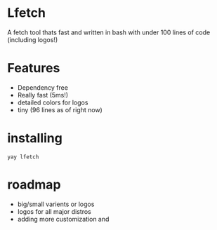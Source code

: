 # Lfetch
A fetch tool thats fast and written in bash with under 100 lines of code (including logos!)
# Features
* Dependency free
* Really fast (5ms!)
* detailed colors for logos
* tiny (96 lines as of right now)

# installing
```yay lfetch```

# roadmap
* big/small varients or logos
* logos for all major distros
* adding more customization and 
